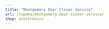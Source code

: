 ```yaml
---
title: "Montgomery Door Closer Service"
url: /topeka/montgomery-door-closer-service/
shop: electronics
---
```

